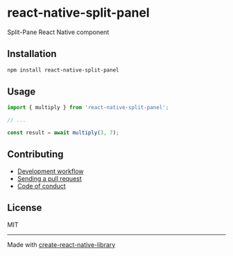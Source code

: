 # react-native-split-panel

Split-Pane React Native component

## Installation


```sh
npm install react-native-split-panel
```


## Usage


```js
import { multiply } from 'react-native-split-panel';

// ...

const result = await multiply(3, 7);
```


## Contributing

- [Development workflow](CONTRIBUTING.md#development-workflow)
- [Sending a pull request](CONTRIBUTING.md#sending-a-pull-request)
- [Code of conduct](CODE_OF_CONDUCT.md)

## License

MIT

---

Made with [create-react-native-library](https://github.com/callstack/react-native-builder-bob)
